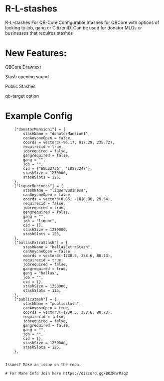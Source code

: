 # R-L-stashes
R-L-stashes For QB-Core
Configurable Stashes for QBCore with options of locking to job, gang or CitizenID. Can be used for donator MLOs or businesses that requires stashes

# New Features:
QBCore Drawtext

Stash opening sound

Public Stashes

qb-target option

# Example Config

```
    ["donatorMansion1"] = {
        stashName = "donatorMansion1",
        canAnyoneOpen = false,
        coords = vector3(-96.17, 817.29, 235.72),
        requirecid = true,
        jobrequired = false,
        gangrequired = false,
        gang = "",
        job = "",
        cid = {"ENL22736", "LUS73247"},  
        stashSize = 1250000,
        stashSlots = 125, 
    },
    ["liquorBusiness"] = {
        stashName = "liquorBusiness",
        canAnyoneOpen = false,
        coords = vector3(0.05, -1818.36, 29.54),
        requirecid = false,
        jobrequired = true,
        gangrequired = false,
        gang = "",
        job = "liquor",
        cid = {},  
        stashSize = 1250000,
        stashSlots = 125, 
    },
    ["ballasExtraStash"] = {
        stashName = "ballasExtraStash",
        canAnyoneOpen = false,
        coords = vector3(-1730.5, 358.6, 88.73), 
        requirecid = true,
        jobrequired = false,
        gangrequired = true,
        gang = "ballas",
        job = "",
        cid = {},  
        stashSize = 1250000,
        stashSlots = 125, 
    },
    ["publicstash"] = {
        stashName = "publicstash",
        canAnyoneOpen = true,
        coords = vector3(-1730.5, 358.6, 88.73), 
        requirecid = false,
        jobrequired = false,
        gangrequired = false,
        gang = "",
        job = "",
        cid = {},  
        stashSize = 1250000,
        stashSlots = 125, 
    },
    
```
    
    Issues? Make an issue on the repo.
    
    # For More Info Join here https://discord.gg/BKZMnrR2q2
